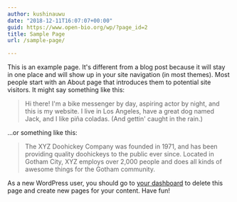 ```yaml
---
author: kushinauwu
date: "2018-12-11T16:07:07+00:00"
guid: https://www.open-bio.org/wp/?page_id=2
title: Sample Page
url: /sample-page/

---
```

This is an example page. It's different from a blog post because it will stay in one place and will show up in your site navigation (in most themes). Most people start with an About page that introduces them to potential site visitors. It might say something like this:

> Hi there! I'm a bike messenger by day, aspiring actor by night, and this is my website. I live in Los Angeles, have a great dog named Jack, and I like piña coladas. (And gettin' caught in the rain.)

...or something like this:

> The XYZ Doohickey Company was founded in 1971, and has been providing quality doohickeys to the public ever since. Located in Gotham City, XYZ employs over 2,000 people and does all kinds of awesome things for the Gotham community.

As a new WordPress user, you should go to [your dashboard](/wp/wp-admin/) to delete this page and create new pages for your content. Have fun!
